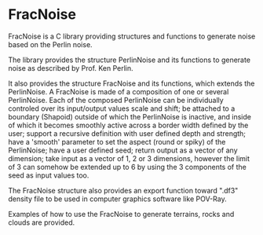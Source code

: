 # FracNoise
FracNoise is a C library providing structures and functions to generate noise based on the Perlin noise.

The library provides the structure PerlinNoise and its functions to generate noise as described by Prof. Ken Perlin.

It also provides the structure FracNoise and its functions, which extends the PerlinNoise. A FracNoise is made of a composition of one or several PerlinNoise. Each of the composed PerlinNoise can be individually controled over its input/output values scale and shift; be attached to a boundary (Shapoid) outside of which the PerlinNoise is inactive, and inside of which it becomes smoothly active across a border width defined by the user; support a recursive definition with user defined depth and strength; have a 'smooth' parameter to set the aspect (round or spiky) of the PerlinNoise; have a user defined seed; return output as a vector of any dimension; take input as a vector of 1, 2 or 3 dimensions, however the limit of 3 can somehow be extended up to 6 by using the 3 components of the seed as input values too.

The FracNoise structure also provides an export function toward ".df3" density file to be used in computer graphics software like POV-Ray.

Examples of how to use the FracNoise to generate terrains, rocks and clouds are provided.
